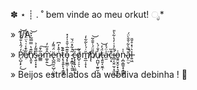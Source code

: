 ✽ ⋆      ┊ .  ˚       bem vinde ao meu orkut! ೃ* 



» 1/A

» P̸̨̺͎̙̦̒́̂̔̐̌́̈́͘͜͝ẹ̸͋̄̾͑͛̈̈́̌̾̕n̸̢͈͓̆͊̔̿̿͂͐̌͝s̵̖͍̩͓͙̅͌̓̉a̷̲̳̅͐̄͠m̷͚̦͍̂͒̋̓͘͜ë̷̢̺̪̯̠̺̜̤̮͕̈́͌̒n̵̰̰͗̄̽̓͆ṭ̷̢̥͍̙̞͔͇̞͊̆̚ǒ̵̡͓̫͇̣̣͙͊̅̇̌̊̍̓̽ ̷̟̝̳̗͉̯͈͂̇͋̽̈́̆̚ć̶̢͓̞͍̩̤̳͙͠o̸̺̠̦̠̖͑͂m̸̛͍̲̣̝̩̆̇́̍̀͂͋̒̕ͅp̸̨̄̎̈́̇̌̐̃͝u̸̜̪̺͎̫͍̫̩̓̐́̀ţ̶͈̱͔̮̼̜̈́̓͝a̵̫̍̈́̒͘c̵̖͙͊̏i̴̛̻͔̬̤̫̩͙̫͉͋̉͑̓̔͋̀̎͜o̵̱͍̮̭̠̟͉̱͑ͅņ̴̪̩̳̱͙̝̲̻̥̍̍ā̵̙̤̮̿̀͋̌̌̀̈́̚l̶͍͖͛͗̽̊̆̎

» Beijos estrelados da webdiva debinha ! 💋
<!--

